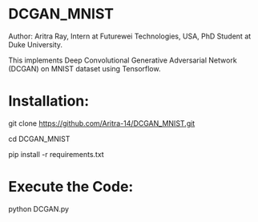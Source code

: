 # DCGAN_MNIST
Author: Aritra Ray, Intern at Futurewei Technologies, USA, PhD Student at Duke University. 

This implements Deep Convolutional Generative Adversarial Network (DCGAN) on MNIST dataset using Tensorflow. 

# Installation:  
git clone https://github.com/Aritra-14/DCGAN_MNIST.git 

cd DCGAN_MNIST

pip install -r requirements.txt

# Execute the Code: 
python DCGAN.py
